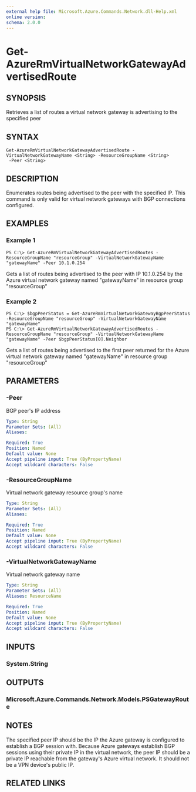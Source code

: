 ```yaml
---
external help file: Microsoft.Azure.Commands.Network.dll-Help.xml
online version: 
schema: 2.0.0
---
```


# Get-AzureRmVirtualNetworkGatewayAdvertisedRoute

## SYNOPSIS
Retrieves a list of routes a virtual network gateway is advertising to the specified peer

## SYNTAX

```
Get-AzureRmVirtualNetworkGatewayAdvertisedRoute -VirtualNetworkGatewayName <String> -ResourceGroupName <String>
 -Peer <String>
```

## DESCRIPTION
Enumerates routes being advertised to the peer with the specified IP. This command is only valid for virtual network gateways with BGP connections configured.

## EXAMPLES

### Example 1
```
PS C:\> Get-AzureRmVirtualNetworkGatewayAdvertisedRoutes -ResourceGroupName "resourceGroup" -VirtualNetworkGatewayName "gatewayName" -Peer 10.1.0.254

```

Gets a list of routes being advertised to the peer with IP 10.1.0.254 by the Azure virtual network gateway named "gatewayName" in resource group "resourceGroup"

### Example 2
```
PS C:\> $bgpPeerStatus = Get-AzureRmVirtualNetworkGatewayBgpPeerStatus -ResourceGroupName "resourceGroup" -VirtualNetworkGatewayName "gatewayName"
PS C:\> Get-AzureRmVirtualNetworkGatewayAdvertisedRoutes -ResourceGroupName "resourceGroup" -VirtualNetworkGatewayName "gatewayName" -Peer $bgpPeerStatus[0].Neighbor
```

Gets a list of routes being advertised to the first peer returned for the Azure virtual network gateway named "gatewayName" in resource group "resourceGroup"

## PARAMETERS

### -Peer
BGP peer's IP address

```yaml
Type: String
Parameter Sets: (All)
Aliases: 

Required: True
Position: Named
Default value: None
Accept pipeline input: True (ByPropertyName)
Accept wildcard characters: False
```

### -ResourceGroupName
Virtual network gateway resource group's name

```yaml
Type: String
Parameter Sets: (All)
Aliases: 

Required: True
Position: Named
Default value: None
Accept pipeline input: True (ByPropertyName)
Accept wildcard characters: False
```

### -VirtualNetworkGatewayName
Virtual network gateway name

```yaml
Type: String
Parameter Sets: (All)
Aliases: ResourceName

Required: True
Position: Named
Default value: None
Accept pipeline input: True (ByPropertyName)
Accept wildcard characters: False
```

## INPUTS

### System.String


## OUTPUTS

### Microsoft.Azure.Commands.Network.Models.PSGatewayRoute


## NOTES
The specified peer IP should be the IP the Azure gateway is configured to establish a BGP session with. Because Azure gateways establish BGP sessions using their private IP in the virtual network, the peer IP should be a private IP reachable from the gateway's Azure virtual network. It should not be a VPN device's public IP. 

## RELATED LINKS

